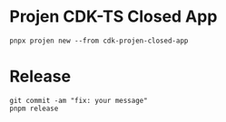 # Projen CDK-TS Closed App

```
pnpx projen new --from cdk-projen-closed-app
```

# Release

```
git commit -am "fix: your message"
pnpm release
```